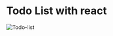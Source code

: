 # Todo List with react

![Todo-list](![Todo-list-react](https://user-images.githubusercontent.com/100408945/215745721-fb4447a9-882f-414f-b5fa-9f73900a8f0b.png)
)
